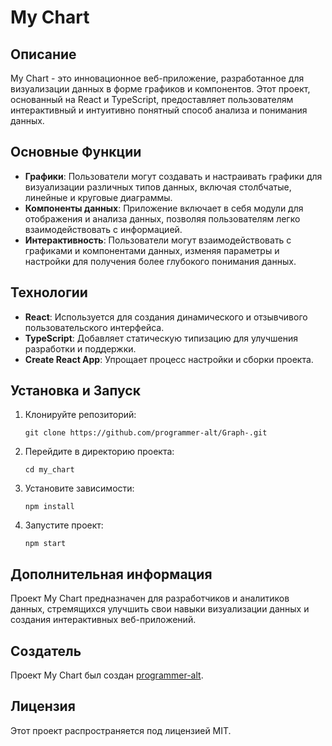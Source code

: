 # My Chart

## Описание

My Chart - это инновационное веб-приложение, разработанное для визуализации данных в форме графиков и компонентов. Этот проект, основанный на React и TypeScript, предоставляет пользователям интерактивный и интуитивно понятный способ анализа и понимания данных.

## Основные Функции

- **Графики**: Пользователи могут создавать и настраивать графики для визуализации различных типов данных, включая столбчатые, линейные и круговые диаграммы.
- **Компоненты данных**: Приложение включает в себя модули для отображения и анализа данных, позволяя пользователям легко взаимодействовать с информацией.
- **Интерактивность**: Пользователи могут взаимодействовать с графиками и компонентами данных, изменяя параметры и настройки для получения более глубокого понимания данных.

## Технологии

- **React**: Используется для создания динамического и отзывчивого пользовательского интерфейса.
- **TypeScript**: Добавляет статическую типизацию для улучшения разработки и поддержки.
- **Create React App**: Упрощает процесс настройки и сборки проекта.

## Установка и Запуск

1. Клонируйте репозиторий:
   ```
   git clone https://github.com/programmer-alt/Graph-.git
   ```
2. Перейдите в директорию проекта:
   ```
   cd my_chart
   ```
3. Установите зависимости:
   ```
   npm install
   ```
4. Запустите проект:
   ```
   npm start
   ```

## Дополнительная информация

Проект My Chart предназначен для разработчиков и аналитиков данных, стремящихся улучшить свои навыки визуализации данных и создания интерактивных веб-приложений.

## Создатель
Проект My Chart был создан [programmer-alt](https://github.com/programmer-alt).

## Лицензия

Этот проект распространяется под лицензией MIT.
